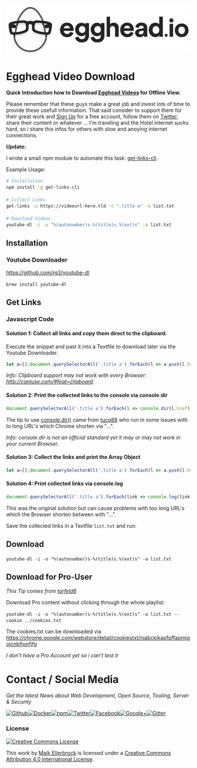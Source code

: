 [![egghead-logo](https://raw.githubusercontent.com/eggheadio/egghead-brand/master/Egghead-Logo-Dark.png)](https://egghead.io/)

# Egghead Video Download

**Quick Introduction how to Download [Egghead Videos](https://egghead.io/) for Offline View.**

Please remember that these guys make a great job and invest lots of time to provide these usefull information.
That said consider to support them for their great work and [Sign Up](https://egghead.io/users/sign_up) for a free account, follow them on [Twitter](https://twitter.com/eggheadio), share their content or whatever ...
I'm traveling and the Hotel internet sucks hard, so i share this infos for others with slow and anoying internet connections.

**Update:**

I wrote a small npm module to automate this task: [get-links-cli](https://www.npmjs.com/package/get-links-cli).

Example Usage: 

```bash
# Installation
npm install -g get-links-cli

# Collect Links
get-links -u https://videourl-here.tld -c ".title a" -o list.txt

# Download Videos
youtube-dl -i -o "%(autonumber)s-%(title)s.%(ext)s" -a list.txt
```

## Installation

### Youtube Downloader

<https://github.com/rg3/youtube-dl>

`brew install youtube-dl`

## Get Links

### Javascript Code

#### Solution 1: Collect all links and copy them direct to the clipboard.

Execute the snippet and past it into a Textfile to download later via the Youtube Downloader.

```javascript
let a=[];document.querySelectorAll('.title a').forEach(l => a.push(l.href));copy(a.join('\n'));
```
*Info: Clipboard support may not work with every Browser: <http://caniuse.com/#feat=clipboard>.*


#### Solution 2: Print the collected links to the console via console.dir

```javascript
document.querySelectorAll('.title a').forEach(l => console.dir(l.href))
```

The tip to use [console.dir()](https://developer.mozilla.org/en-US/docs/Web/API/Console/dir) came from [tucq88](https://github.com/tucq88) who run in some issues with to long URL's which Chrome shorten via "...".

*Info: console.dir is not an official standard yet it may or may not work in your current Browser.*


#### Solution 3: Collect the links and print the Array Object

```javascript
let a=[];document.querySelectorAll('.title a').forEach(l => a.push(l.href));console.log(a);
```


#### Solution 4: Print collected links via console.log

```javascript
document.querySelectorAll('.title a').forEach(link => console.log(link.href))
```

This was the original solution but can cause problems with too long URL's which the Browser shorten between with "...".


Save the collected links in a Textfile `list.txt` and run:

## Download

`youtube-dl -i -o "%(autonumber)s-%(title)s.%(ext)s" -a list.txt`

## Download for Pro-User

*This Tip comes from [torfeld6](https://github.com/torfeld6)*

Download Pro content without clicking through the whole playlist:

`youtube-dl -i -o "%(autonumber)s-%(title)s.%(ext)s" -a list.txt --cookie ../cookies.txt`

The cookies.txt can be downloaded via <https://chrome.google.com/webstore/detail/cookiestxt/njabckikapfpffapmjgojcnbfjonfjfg>

*I don't have a Pro Account yet so i can't test it*

# Contact / Social Media

_Get the latest News about Web Development, Open Source, Tooling, Server & Security_


[![Github](https://github.frapsoft.com/social/github.png)](https://github.com/ellerbrock/)[![Docker](https://github.frapsoft.com/social/docker.png)](https://hub.docker.com/u/frapsoft/)[![npm](https://github.frapsoft.com/social/npm.png)](https://www.npmjs.com/~ellerbrock)[![Twitter](https://github.frapsoft.com/social/twitter.png)](https://twitter.com/frapsoft/)[![Facebook](https://github.frapsoft.com/social/facebook.png)](https://www.facebook.com/frapsoft/)[![Google+](https://github.frapsoft.com/social/google-plus.png)](https://plus.google.com/116540931335841862774)[![Gitter](https://github.frapsoft.com/social/gitter.png)](https://gitter.im/frapsoft/frapsoft/)

### License 

<a rel="license" href="http://creativecommons.org/licenses/by/4.0/"><img alt="Creative Commons License" style="border-width:0" src="https://i.creativecommons.org/l/by/4.0/88x31.png" /></a><br />

This work by <a xmlns:cc="http://creativecommons.org/ns#" href="https://github.com/ellerbrock/" property="cc:attributionName" rel="cc:attributionURL">Maik Ellerbrock</a> is licensed under a <a rel="license" href="http://creativecommons.org/licenses/by/4.0/">Creative Commons Attribution 4.0 International License</a>.
